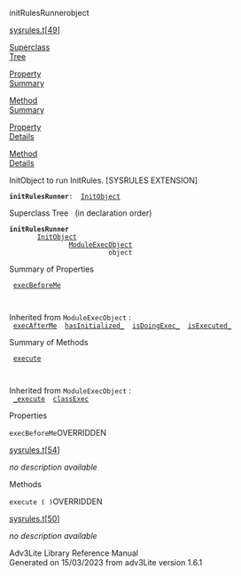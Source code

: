 <span class="title">initRulesRunner</span><span class="type">object</span>

[sysrules.t](../file/sysrules.t.html)\[[49](../source/sysrules.t.html#49)\]

[Superclass  
Tree](#_SuperClassTree_)

[Property  
Summary](#_PropSummary_)

[Method  
Summary](#_MethodSummary_)

[Property  
Details](#_Properties_)

[Method  
Details](#_Methods_)

<div class="fdesc">

InitObject to run InitRules. \[SYSRULES EXTENSION\]

**`initRulesRunner`**` :   `[`InitObject`](../object/InitObject.html)

</div>

<span id="_SuperClassTree_"></span>

<div class="mjhd">

<span class="hdln">Superclass Tree</span>   (in declaration order)

</div>

**`initRulesRunner`**  
`         `[`InitObject`](../object/InitObject.html)  
`                 `[`ModuleExecObject`](../object/ModuleExecObject.html)  
`                         object`  
<span id="_PropSummary_"></span>

<div class="mjhd">

<span class="hdln">Summary of Properties</span>  

</div>

` `[`execBeforeMe`](#execBeforeMe)`  `

` `

Inherited from `ModuleExecObject` :  
` `[`execAfterMe`](../object/ModuleExecObject.html#execAfterMe)`  `[`hasInitialized_`](../object/ModuleExecObject.html#hasInitialized_)`  `[`isDoingExec_`](../object/ModuleExecObject.html#isDoingExec_)`  `[`isExecuted_`](../object/ModuleExecObject.html#isExecuted_)`  `

<span id="_MethodSummary_"></span>

<div class="mjhd">

<span class="hdln">Summary of Methods</span>  

</div>

` `[`execute`](#execute)`  `

` `

Inherited from `ModuleExecObject` :  
` `[`_execute`](../object/ModuleExecObject.html#_execute)`  `[`classExec`](../object/ModuleExecObject.html#classExec)`  `

<span id="_Properties_"></span>

<div class="mjhd">

<span class="hdln">Properties</span>  

</div>

<span id="execBeforeMe"></span>

`execBeforeMe`<span class="rem">OVERRIDDEN</span>

[sysrules.t](../file/sysrules.t.html)\[[54](../source/sysrules.t.html#54)\]

<div class="desc">

*no description available*

</div>

<span id="_Methods_"></span>

<div class="mjhd">

<span class="hdln">Methods</span>  

</div>

<span id="execute"></span>

`execute ( )`<span class="rem">OVERRIDDEN</span>

[sysrules.t](../file/sysrules.t.html)\[[50](../source/sysrules.t.html#50)\]

<div class="desc">

*no description available*

</div>

<div class="ftr">

Adv3Lite Library Reference Manual  
Generated on 15/03/2023 from adv3Lite version 1.6.1

</div>

